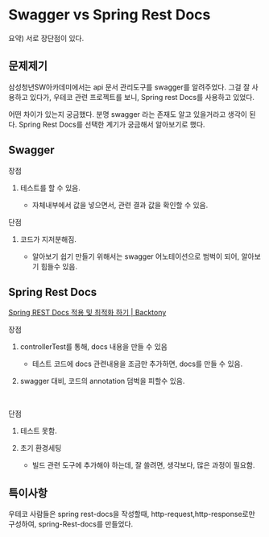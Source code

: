 # Swagger vs Spring Rest Docs



요약) 서로 장단점이 있다.





## 문제제기



 삼성청년SW아카데미에서는 api 문서 관리도구를 swagger를 알려주었다. 그걸 잘 사용하고 있다가, 우테코 관련 프로젝트를 보니, Spring rest Docs를 사용하고 있었다.

 어떤 차이가 있는지 궁금했다. 분명 swagger 라는 존재도 알고 있을거라고 생각이 된다. Spring Rest Docs를 선택한 계기가 궁금해서 알아보기로 했다.

 



## Swagger



장점

1. 테스트를 할 수 있음.
   
   - 자체내부에서 값을 넣으면서, 관련 결과 값을 확인할 수 있음.



단점

1. 코드가 지저분해짐.
   
   - 알아보기 쉽기 만들기 위해서는 swagger 어노테이션으로 범벅이 되어, 알아보기 힘들수 있음.





## Spring Rest Docs

[Spring REST Docs 적용 및 최적화 하기 | Backtony](https://backtony.github.io/spring/2021-10-15-spring-test-3/#%EC%B5%9C%EC%A2%85-%EA%B2%B0%EA%B3%BC)



장점

1. controllerTest를 통해, docs 내용을 만들 수 있음 
   
   - 테스트 코드에 docs 관련내용을 조금만 추가하면, docs를 만들 수 있음.

2. swagger 대비, 코드의 annotation 덤벅을 피할수 있음.

    

단점

1. 테스트 못함.

2. 초기 환경세팅
   
   - 빌드 관련 도구에 추가해야 하는데, 잘 쓸려면, 생각보다, 많은 과정이 필요함.



## 특이사항

 우테코 사람들은 spring rest-docs을 작성할때, http-request,http-response로만 구성하여, spring-Rest-docs를 만들었다.






